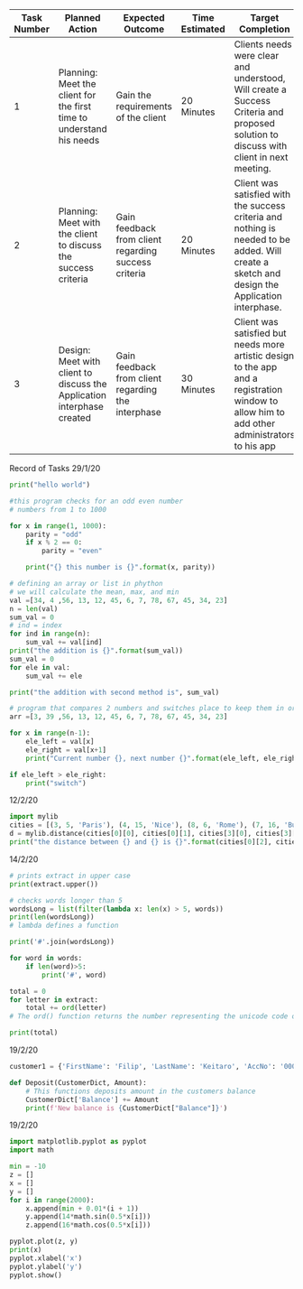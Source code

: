 | Task Number | Planned Action                                                         | Expected Outcome                                     | Time Estimated | Target Completion                                                                                                                             | Criteria |
|-------------|------------------------------------------------------------------------|------------------------------------------------------|----------------|-----------------------------------------------------------------------------------------------------------------------------------------------|----------|
|      1      | Planning: Meet the client for the first time to understand his needs   | Gain the requirements of the client                  | 20 Minutes     | Clients needs were clear and understood, Will create a Success Criteria and proposed solution to discuss with client in next meeting.         |     A    |
|      2      | Planning: Meet with the client to discuss the success criteria         | Gain feedback from client regarding success criteria | 20 Minutes     | Client was satisfied with the success criteria and nothing is needed to be added. Will create a sketch and design the Application interphase. |     A    |
|      3      | Design: Meet with client to discuss the Application interphase created | Gain feedback from client regarding the interphase   | 30 Minutes     | Client was satisfied but needs more artistic design to the app and a registration window to allow him to add other administrators to his app  |     B     |

Record of Tasks
29/1/20
```.py
print("hello world")

#this program checks for an odd even number
# numbers from 1 to 1000

for x in range(1, 1000):
    parity = "odd"
    if x % 2 == 0:
        parity = "even"

    print("{} this number is {}".format(x, parity))

# defining an array or list in phython
# we will calculate the mean, max, and min
val =[34, 4 ,56, 13, 12, 45, 6, 7, 78, 67, 45, 34, 23]
n = len(val)
sum_val = 0
# ind = index
for ind in range(n):
    sum_val += val[ind]
print("the addition is {}".format(sum_val))
sum_val = 0
for ele in val:
    sum_val += ele

print("the addition with second method is", sum_val)

# program that compares 2 numbers and switches place to keep them in order
arr =[3, 39 ,56, 13, 12, 45, 6, 7, 78, 67, 45, 34, 23]

for x in range(n-1):
    ele_left = val[x]
    ele_right = val[x+1]
    print("Current number {}, next number {}".format(ele_left, ele_right))

if ele_left > ele_right:
    print("switch")
```

12/2/20
```.py
import mylib
cities = [(3, 5, 'Paris'), (4, 15, 'Nice'), (8, 6, 'Rome'), (7, 16, 'Budapest')]
d = mylib.distance(cities[0][0], cities[0][1], cities[3][0], cities[3][1])
print("the distance between {} and {} is {}".format(cities[0][2], cities[3][2], d))
```

14/2/20
```.py
# prints extract in upper case
print(extract.upper())

# checks words longer than 5
wordsLong = list(filter(lambda x: len(x) > 5, words))
print(len(wordsLong))
# lambda defines a function

print('#'.join(wordsLong))

for word in words:
    if len(word)>5:
        print('#', word)

total = 0
for letter in extract:
    total += ord(letter)
# The ord() function returns the number representing the unicode code of a specified character

print(total)
```

19/2/20
```.py
customer1 = {'FirstName': 'Filip', 'LastName': 'Keitaro', 'AccNo': '0001', 'Pin': 1119, 'Balance': 5, 'age': 18, 'Contact': 'filip@keitaro.jp'}

def Deposit(CustomerDict, Amount):
    # This functions deposits amount in the customers balance
    CustomerDict['Balance'] += Amount
    print(f'New balance is {CustomerDict["Balance"]}')
```
19/2/20
```.py
import matplotlib.pyplot as pyplot
import math

min = -10
z = []
x = []
y = []
for i in range(2000):
    x.append(min + 0.01*(i + 1))
    y.append(14*math.sin(0.5*x[i]))
    z.append(16*math.cos(0.5*x[i]))

pyplot.plot(z, y)
print(x)
pyplot.xlabel('x')
pyplot.ylabel('y')
pyplot.show()
```
